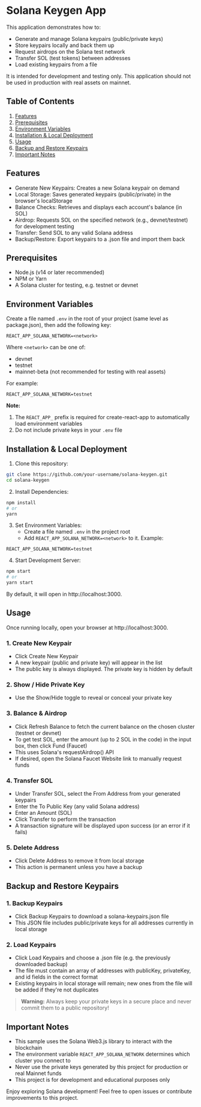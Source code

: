 # Solana Keygen App

This application demonstrates how to:
* Generate and manage Solana keypairs (public/private keys)
* Store keypairs locally and back them up
* Request airdrops on the Solana test network
* Transfer SOL (test tokens) between addresses
* Load existing keypairs from a file

It is intended for development and testing only. This application should not be used in production with real assets on mainnet.

## Table of Contents
1. [Features](#features)
2. [Prerequisites](#prerequisites)
3. [Environment Variables](#environment-variables)
4. [Installation & Local Deployment](#installation--local-deployment)
5. [Usage](#usage)
6. [Backup and Restore Keypairs](#backup-and-restore-keypairs)
7. [Important Notes](#important-notes)

## Features
* Generate New Keypairs: Creates a new Solana keypair on demand
* Local Storage: Saves generated keypairs (public/private) in the browser's localStorage
* Balance Checks: Retrieves and displays each account's balance (in SOL)
* Airdrop: Requests SOL on the specified network (e.g., devnet/testnet) for development testing
* Transfer: Send SOL to any valid Solana address
* Backup/Restore: Export keypairs to a .json file and import them back

## Prerequisites
* Node.js (v14 or later recommended)
* NPM or Yarn
* A Solana cluster for testing, e.g. testnet or devnet

## Environment Variables

Create a file named `.env` in the root of your project (same level as package.json), then add the following key:

```
REACT_APP_SOLANA_NETWORK=<network>
```

Where `<network>` can be one of:
* devnet
* testnet
* mainnet-beta (not recommended for testing with real assets)

For example:
```
REACT_APP_SOLANA_NETWORK=testnet
```

**Note:**
1. The `REACT_APP_` prefix is required for create-react-app to automatically load environment variables
2. Do not include private keys in your `.env` file

## Installation & Local Deployment

1. Clone this repository:
```bash
git clone https://github.com/your-username/solana-keygen.git
cd solana-keygen
```

2. Install Dependencies:
```bash
npm install
# or
yarn
```

3. Set Environment Variables:
   * Create a file named `.env` in the project root
   * Add `REACT_APP_SOLANA_NETWORK=<network>` to it. Example:
```
REACT_APP_SOLANA_NETWORK=testnet
```

4. Start Development Server:
```bash
npm start
# or
yarn start
```

By default, it will open in http://localhost:3000.

## Usage

Once running locally, open your browser at http://localhost:3000.

### 1. Create New Keypair
* Click Create New Keypair
* A new keypair (public and private key) will appear in the list
* The public key is always displayed. The private key is hidden by default

### 2. Show / Hide Private Key
* Use the Show/Hide toggle to reveal or conceal your private key

### 3. Balance & Airdrop
* Click Refresh Balance to fetch the current balance on the chosen cluster (testnet or devnet)
* To get test SOL, enter the amount (up to 2 SOL in the code) in the input box, then click Fund (Faucet)
* This uses Solana's requestAirdrop() API
* If desired, open the Solana Faucet Website link to manually request funds

### 4. Transfer SOL
* Under Transfer SOL, select the From Address from your generated keypairs
* Enter the To Public Key (any valid Solana address)
* Enter an Amount (SOL)
* Click Transfer to perform the transaction
* A transaction signature will be displayed upon success (or an error if it fails)

### 5. Delete Address
* Click Delete Address to remove it from local storage
* This action is permanent unless you have a backup

## Backup and Restore Keypairs

### 1. Backup Keypairs
* Click Backup Keypairs to download a solana-keypairs.json file
* This JSON file includes public/private keys for all addresses currently in local storage

### 2. Load Keypairs
* Click Load Keypairs and choose a .json file (e.g. the previously downloaded backup)
* The file must contain an array of addresses with publicKey, privateKey, and id fields in the correct format
* Existing keypairs in local storage will remain; new ones from the file will be added if they're not duplicates

> **Warning:** Always keep your private keys in a secure place and never commit them to a public repository!

## Important Notes
* This sample uses the Solana Web3.js library to interact with the blockchain
* The environment variable `REACT_APP_SOLANA_NETWORK` determines which cluster you connect to
* Never use the private keys generated by this project for production or real Mainnet funds
* This project is for development and educational purposes only

Enjoy exploring Solana development! Feel free to open issues or contribute improvements to this project.